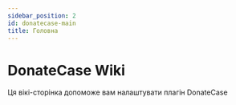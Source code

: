 ```yaml
---
sidebar_position: 2
id: donatecase-main
title: Головна
---
```



# DonateCase Wiki
Ця вікі-сторінка допоможе вам налаштувати плагін DonateCase